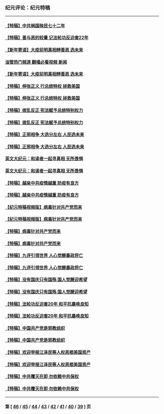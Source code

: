 ### 纪元评论：纪元特稿
---
#### [【特稿】中共祸国殃民七十二年](../../pages/nsc424/n13272607.md?11140330) 
#### [【特稿】善与恶的较量 记法轮功反迫害22年](../../pages/nsc424/n13086597.md?11140330) 
#### [【新年寄语】大疫前明真相辨善恶 选未来](../../pages/nsc424/n12660855.md?11140330) 
#### [油管热门频道 翻墙必看视频 新闻](ok?11140330)
#### [【新年寄语】大疫前明真相辨善恶 选未来](../../pages/nsc424/n12660855.md?11140330) 
#### [【特稿】伸张正义 行总统特权 拯救美国](../../pages/nsc424/n12616806.md?11140330) 
#### [【特稿】伸张正义 行总统特权 拯救美国](../../pages/nsc424/n12616806.md?11140330) 
#### [【特稿】拨乱反正 宪法赋予总统特别权力](../../pages/nsc424/n12598306.md?11140330) 
#### [【特稿】拨乱反正 宪法赋予总统特别权力](../../pages/nsc424/n12598306.md?11140330) 
#### [【特稿】正邪相争 大选分左右 人民选未来](../../pages/nsc424/n12545208.md?11140330) 
#### [【特稿】正邪相争 大选分左右 人民选未来](../../pages/nsc424/n12545208.md?11140330) 
#### [英文大纪元：和读者一起寻真相 无所畏惧](../../pages/nsc424/n12542027.md?11140330) 
#### [英文大纪元：和读者一起寻真相 无所畏惧](../../pages/nsc424/n12542027.md?11140330) 
#### [【特稿】越亲中共疫情越重 防疫有良方](../../pages/nsc424/n12042989.md?11140330) 
#### [【特稿】越亲中共疫情越重 防疫有良方](../../pages/nsc424/n12042989.md?11140330) 
#### [【纪元特稿视频版】病毒针对共产党而来](../../pages/nsc424/n11977328.md?11140330) 
#### [【纪元特稿视频版】病毒针对共产党而来](../../pages/nsc424/n11977328.md?11140330) 
#### [【特稿】病毒针对共产党而来](../../pages/nsc424/n11928818.md?11140330) 
#### [【特稿】病毒针对共产党而来](../../pages/nsc424/n11928818.md?11140330) 
#### [【特稿】九评引领世界 人心觉醒暴政将亡](../../pages/nsc424/n11660496.md?11140330) 
#### [【特稿】九评引领世界 人心觉醒暴政将亡](../../pages/nsc424/n11660496.md?11140330) 
#### [【特稿】没有国庆只有国殇 国人觉醒迎希望](../../pages/nsc424/n11549354.md?11140330) 
#### [【特稿】没有国庆只有国殇 国人觉醒迎希望](../../pages/nsc424/n11549354.md?11140330) 
#### [【特稿】法轮功反迫害20年 和平抗暴唤良知](../../pages/nsc424/n11389135.md?11140330) 
#### [【特稿】法轮功反迫害20年 和平抗暴唤良知](../../pages/nsc424/n11389135.md?11140330) 
#### [【特稿】中国共产党是邪教组织](../../pages/nsc424/n11355551.md?11140330) 
#### [【特稿】中国共产党是邪教组织](../../pages/nsc424/n11355551.md?11140330) 
#### [【特稿】欢迎举报江泽民等人权恶棍美国资产](../../pages/nsc424/n11303040.md?11140330) 
#### [【特稿】欢迎举报江泽民等人权恶棍美国资产](../../pages/nsc424/n11303040.md?11140330) 
#### [【特稿】中共覆灭在即 勿依赖中共保权](../../pages/nsc424/n11278510.md?11140330) 
#### [【特稿】中共覆灭在即 勿依赖中共保权](../../pages/nsc424/n11278510.md?11140330) 

---
#### 第 [ [46](./46.md?11140330) / [45](./45.md?11140330) / [44](./44.md?11140330) / [43](./43.md?11140330) / [42](./42.md?11140330) / [41](./41.md?11140330) / [40](./40.md?11140330) / [39](./39.md?11140330) ] 页
